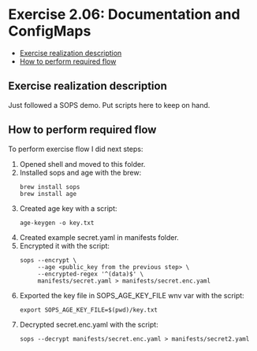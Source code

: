 # Exercise 2.06: Documentation and ConfigMaps

<!-- TOC -->
* [Exercise realization description](#exercise-realization-description)
* [How to perform required flow](#how-to-perform-required-flow)
<!-- TOC -->

## Exercise realization description

Just followed a SOPS demo.
Put scripts here to keep on hand.

## How to perform required flow

To perform exercise flow I did next steps:

1. Opened shell and moved to this folder. 
2. Installed sops and age with the brew:
    ```shell
    brew install sops
    brew install age
    ```
3. Created age key with a script:
    ```shell
    age-keygen -o key.txt
    ```
4. Created example secret.yaml in manifests folder.
5. Encrypted it with the script:
    ```shell
    sops --encrypt \
         --age <public_key from the previous step> \
         --encrypted-regex '^(data)$' \
         manifests/secret.yaml > manifests/secret.enc.yaml
    ```
6. Exported the key file in SOPS_AGE_KEY_FILE wnv var with the script:
    ```shell
    export SOPS_AGE_KEY_FILE=$(pwd)/key.txt
    ```
7. Decrypted secret.enc.yaml with the script:
    ```shell
    sops --decrypt manifests/secret.enc.yaml > manifests/secret2.yaml
    ```
